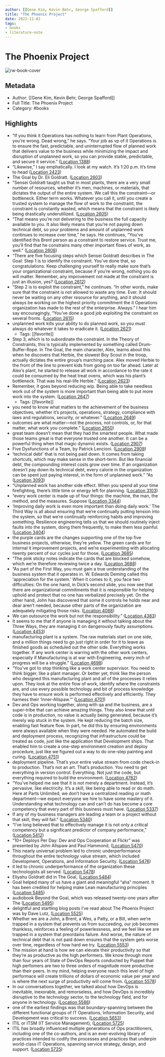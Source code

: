 ```yaml
---
author: [[Gene Kim, Kevin Behr, George Spafford]]
title: "The Phoenix Project"
date: 2022-11-02
tags: 
- books
- literature-note
---
```

# The Phoenix Project

![rw-book-cover](https://images-na.ssl-images-amazon.com/images/I/51zDZ1s4hCL._SL200_.jpg)

## Metadata
- Author: [[Gene Kim, Kevin Behr, George Spafford]]
- Full Title: The Phoenix Project
- Category: #books

## Highlights
- “If you think it Operations has nothing to learn from Plant Operations, you’re wrong. Dead wrong,” he says. “Your job as vp of it Operations is to ensure the fast, predictable, and uninterrupted flow of planned work that delivers value to the business while minimizing the impact and disruption of unplanned work, so you can provide stable, predictable, and secure it service.” ([Location 1388](https://readwise.io/to_kindle?action=open&asin=B078Y98RG8&location=1388))
- “Likewise,” I say emphatically. I look at my watch. It’s 1:20 p.m. It’s time to head ([Location 2423](https://readwise.io/to_kindle?action=open&asin=B078Y98RG8&location=2423))
- The Goal by Dr. Eli Goldratt. ([Location 2603](https://readwise.io/to_kindle?action=open&asin=B078Y98RG8&location=2603))
- “Sensei Goldratt taught us that in most plants, there are a very small number of resources, whether it’s men, machines, or materials, that dictates the output of the entire system. We call this the constraint—or bottleneck. Either term works. Whatever you call it, until you create a trusted system to manage the flow of work to the constraint, the constraint is constantly wasted, which means that the constraint is likely being drastically underutilized. ([Location 2605](https://readwise.io/to_kindle?action=open&asin=B078Y98RG8&location=2605))
- “That means you’re not delivering to the business the full capacity available to you. It also likely means that you’re not paying down technical debt, so your problems and amount of unplanned work continues to increase over time,” he says. He continues, “You’ve identified this Brent person as a constraint to restore service. Trust me, you’ll find that he constrains many other important flows of work, as well.” ([Location 2608](https://readwise.io/to_kindle?action=open&asin=B078Y98RG8&location=2608))
- “There are five focusing steps which Sensei Goldratt describes in The Goal: Step 1 is to identify the constraint. You’ve done that, so congratulations. Keep challenging yourself to really make sure that’s your organizational constraint, because if you’re wrong, nothing you do will matter. Remember, any improvement not made at the constraint is just an illusion, yes? ([Location 2612](https://readwise.io/to_kindle?action=open&asin=B078Y98RG8&location=2612))
- “Step 2 is to exploit the constraint,” he continues. “In other words, make sure that the constraint is not allowed to waste any time. Ever. It should never be waiting on any other resource for anything, and it should always be working on the highest priority commitment the it Operations organization has made to the rest of the enterprise. Always.” I hear him say encouragingly, “You’ve done a good job exploiting the constraint on several fronts. ([Location 2615](https://readwise.io/to_kindle?action=open&asin=B078Y98RG8&location=2615))
- unplanned work kills your ability to do planned work, so you must always do whatever it takes to eradicate it. ([Location 2621](https://readwise.io/to_kindle?action=open&asin=B078Y98RG8&location=2621))
    - Tags: [[favorite]] 
- Step 3, which is to subordinate the constraint. In the Theory of Constraints, this is typically implemented by something called Drum-Buffer-Rope. In The Goal, the main character, Alex, learns about this when he discovers that Herbie, the slowest Boy Scout in the troop, actually dictates the entire group’s marching pace. Alex moved Herbie to the front of the line to prevent kids from going on too far ahead. Later at Alex’s plant, he started to release all work in accordance to the rate it could be consumed by the heat treat ovens, which was his plant’s bottleneck. That was his real-life Herbie.” ([Location 2623](https://readwise.io/to_kindle?action=open&asin=B078Y98RG8&location=2623))
- Remember, it goes beyond reducing wip. Being able to take needless work out of the system is more important than being able to put more work into the system. ([Location 2647](https://readwise.io/to_kindle?action=open&asin=B078Y98RG8&location=2647))
    - Tags: [[favorite]] 
- you need to know what matters to the achievement of the business objectives, whether it’s projects, operations, strategy, compliance with laws and regulations, security, or whatever.” ([Location 2649](https://readwise.io/to_kindle?action=open&asin=B078Y98RG8&location=2649))
- outcomes are what matter—not the process, not controls, or, for that matter, what work you complete.” ([Location 2650](https://readwise.io/to_kindle?action=open&asin=B078Y98RG8&location=2650))
- great team doesn’t mean that they had the smartest people. What made those teams great is that everyone trusted one another. It can be a powerful thing when that magic dynamic exists. ([Location 2907](https://readwise.io/to_kindle?action=open&asin=B078Y98RG8&location=2907))
- Five Dysfunctions of a Team, by Patrick Lencioni. ([Location 2909](https://readwise.io/to_kindle?action=open&asin=B078Y98RG8&location=2909))
- ‘technical debt’ that is not being paid down. It comes from taking shortcuts, which may make sense in the short-term. But like financial debt, the compounding interest costs grow over time. If an organization doesn’t pay down its technical debt, every calorie in the organization can be spent just paying interest, in the form of unplanned work.” “As ([Location 3093](https://readwise.io/to_kindle?action=open&asin=B078Y98RG8&location=3093))
- “Unplanned work has another side effect. When you spend all your time firefighting, there’s little time or energy left for planning. ([Location 3103](https://readwise.io/to_kindle?action=open&asin=B078Y98RG8&location=3103))
- “every work center is made up of four things: the machine, the man, the method, and the measures. Suppose ([Location 3344](https://readwise.io/to_kindle?action=open&asin=B078Y98RG8&location=3344))
- ‘Improving daily work is even more important than doing daily work.’ The Third Way is all about ensuring that we’re continually putting tension into the system, so that we’re continually reinforcing habits and improving something. Resilience engineering tells us that we should routinely inject faults into the system, doing them frequently, to make them less painful. ([Location 3404](https://readwise.io/to_kindle?action=open&asin=B078Y98RG8&location=3404))
- the purple cards are the changes supporting one of the top five business projects, otherwise, they’re yellow. The green cards are for internal it improvement projects, and we’re experimenting with allocating twenty percent of our cycles just for those, ([Location 3685](https://readwise.io/to_kindle?action=open&asin=B078Y98RG8&location=3685))
- “The pink sticky notes indicate the cards that are blocked somehow, which we’re therefore reviewing twice a day. ([Location 3688](https://readwise.io/to_kindle?action=open&asin=B078Y98RG8&location=3688))
- “As part of the First Way, you must gain a true understanding of the business system that it operates in. W. Edwards Deming called this ‘appreciation for the system.’ When it comes to it, you face two difficulties: On the one hand, in Dick’s second slide, you now see that there are organizational commitments that it is responsible for helping uphold and protect that no one has verbalized precisely yet. On the other hand, John has discovered that some it controls he holds near and dear aren’t needed, because other parts of the organization are adequately mitigating those risks. ([Location 4068](https://readwise.io/to_kindle?action=open&asin=B078Y98RG8&location=4068))
- We can outsource the work but not the responsibility.” ([Location 4383](https://readwise.io/to_kindle?action=open&asin=B078Y98RG8&location=4383))
- It seems to me that if anyone is managing it without talking about the Three Ways, they are managing it on dangerously faulty assumptions. ([Location 4453](https://readwise.io/to_kindle?action=open&asin=B078Y98RG8&location=4453))
- manufacturing plant is a system. The raw materials start on one side, and a million things need to go just right in order for it to leave as finished goods as scheduled out the other side. Everything works together. If any work center is warring with the other work centers, especially if Manufacturing is at war with Engineering, every inch of progress will be a struggle.” ([Location 4698](https://readwise.io/to_kindle?action=open&asin=B078Y98RG8&location=4698))
- “You’ve got to stop thinking like a work center supervisor. You need to think bigger, like a plant manager. Or better yet, think like the person who designed this manufacturing plant and all of the processes it relies upon. They look at the entire flow of work, identify where the constraints are, and use every possible technology and bit of process knowledge they have to ensure work is performed effectively and efficiently. They harness their ‘inner-Allspaw.’” ([Location 4701](https://readwise.io/to_kindle?action=open&asin=B078Y98RG8&location=4701))
- Dev and Ops working together, along with qa and the business, are a super-tribe that can achieve amazing things. They also knew that until code is in production, no value is actually being generated, because it’s merely wip stuck in the system. He kept reducing the batch size, enabling fast feature flow. In part, he did this by ensuring environments were always available when they were needed. He automated the build and deployment process, recognizing that infrastructure could be treated as code, just like the application that Development ships. That enabled him to create a one-step environment creation and deploy procedure, just like we figured out a way to do one-step painting and curing. ([Location 4751](https://readwise.io/to_kindle?action=open&asin=B078Y98RG8&location=4751))
- deployment pipeline. That’s your entire value stream from code check-in to production. That’s not an art. That’s production. You need to get everything in version control. Everything. Not just the code, but everything required to build the environment. ([Location 4762](https://readwise.io/to_kindle?action=open&asin=B078Y98RG8&location=4762))
- “You’ve helped me see that it is not merely a department. Instead, it’s pervasive, like electricity. It’s a skill, like being able to read or do math. Here at Parts Unlimited, we don’t have a centralized reading or math department—we expect everyone we hire to have some mastery of it. Understanding what technology can and can’t do has become a core competency that every part of this business must have. ([Location 5337](https://readwise.io/to_kindle?action=open&asin=B078Y98RG8&location=5337))
- If any of my business managers are leading a team or a project without that skill, they will fail.” ([Location 5340](https://readwise.io/to_kindle?action=open&asin=B078Y98RG8&location=5340))
- “I’ve long believed that to effectively manage it is not only a critical competency but a significant predictor of company performance,” ([Location 5412](https://readwise.io/to_kindle?action=open&asin=B078Y98RG8&location=5412))
- “10+ Deploys Per Day: Dev and Ops Cooperation at Flickr” was presented by John Allspaw and Paul Hammond, ([Location 5470](https://readwise.io/to_kindle?action=open&asin=B078Y98RG8&location=5470))
- This nearly universal problem led to chronic underperformance throughout the entire technology value stream, which included Development, Operations, and Information Security. ([Location 5476](https://readwise.io/to_kindle?action=open&asin=B078Y98RG8&location=5476))
- it led to chronic underperformance of the organization these technologists all served. ([Location 5478](https://readwise.io/to_kindle?action=open&asin=B078Y98RG8&location=5478))
- Eliyahu Goldratt did in The Goal, ([Location 5484](https://readwise.io/to_kindle?action=open&asin=B078Y98RG8&location=5484))
- Goal helped many of us have a giant and meaningful “aha” moment. It has been credited for helping make Lean manufacturing principles ([Location 5485](https://readwise.io/to_kindle?action=open&asin=B078Y98RG8&location=5485))
- audiobook Beyond the Goal, which was released twenty-one years after The ([Location 5495](https://readwise.io/to_kindle?action=open&asin=B078Y98RG8&location=5495))
- delightful and startling blog posts I’ve read about The Phoenix Project was by Dave Lutz, ([Location 5525](https://readwise.io/to_kindle?action=open&asin=B078Y98RG8&location=5525))
- Whether we are a John, a Brent, a Wes, a Patty, or a Bill, when we’re trapped in a system that prevents us from succeeding, our job becomes thankless, reinforces a feeling of powerlessness, and we feel like we are trapped in a system that preordains failure. And worse, the nature of technical debt that is not paid down ensures that the system gets worse over time, regardless of how hard we try. ([Location 5553](https://readwise.io/to_kindle?action=open&asin=B078Y98RG8&location=5553))
- The mission at hand is how we can elevate their productivity so that they’re as productive as the high performers. We know through more than four years of State of DevOps Reports conducted by Puppet that high perfomers are two to three orders of magnitude more productive than their peers. In my mind, helping everyone reach this level of high performace will create trillions of dollars of economic value per year and is where the next surge of productivity will come from. ([Location 5578](https://readwise.io/to_kindle?action=open&asin=B078Y98RG8&location=5578))
- In our conversations together, we talked about how DevOps is inevitable, inexorable, and remorseless, and how DevOps is incredibly disruptive to the technology sector, to the technology field, and for anyone in technology. ([Location 5586](https://readwise.io/to_kindle?action=open&asin=B078Y98RG8&location=5586))
- one of the earliest findings was that boundary-spanning between the different functional groups of IT Operations, Information Security, and Development was critical to success. ([Location 5653](https://readwise.io/to_kindle?action=open&asin=B078Y98RG8&location=5653))
- ITIL or ITSM (IT Service Management), ([Location 5725](https://readwise.io/to_kindle?action=open&asin=B078Y98RG8&location=5725))
- ITIL has broadly influenced multiple generations of Ops practitioners, including one of the co-authors, and is an ever-evolving library of practices intended to codify the processes and practices that underpin world-class IT Operations, spanning service strategy, design, and support. ([Location 5725](https://readwise.io/to_kindle?action=open&asin=B078Y98RG8&location=5725))